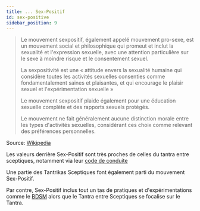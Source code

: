 ```yaml
---
title: ... Sex-Positif
id: sex-positive
sidebar_position: 9
---
```


> Le mouvement sexpositif, également appelé mouvement pro-sexe, est un mouvement social et philosophique qui promeut et inclut la sexualité et l'expression sexuelle, avec une attention particulière sur le sexe à moindre risque et le consentement sexuel.
>
> La sexpositivité est une « attitude envers la sexualité humaine qui considère toutes les activités sexuelles consenties comme fondamentalement saines et plaisantes, et qui encourage le plaisir sexuel et l'expérimentation sexuelle »
>
> Le mouvement sexpositif plaide également pour une éducation sexuelle complète et des rapports sexuels protégés.
>
> Le mouvement ne fait généralement aucune distinction morale entre les types d'activités sexuelles, considérant ces choix comme relevant des préférences personnelles.

Source: [Wikipedia](https://fr.wikipedia.org/wiki/Mouvement_sexpositif)

Les valeurs derrière Sex-Positif sont très proches de celles du tantra entre sceptiques, notamment via leur [code de conduite](https://sex-positive.com/codeofconduct/)

Une partie des Tantrikas Sceptiques font également parti du mouvement Sex-Positif.

Par contre, Sex-Positif inclus tout un tas de pratiques et d'expérimentations comme le [BDSM](https://fr.wiktionary.org/wiki/BDSM) alors que le Tantra entre Sceptiques se focalise sur le Tantra.
